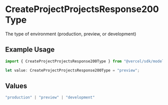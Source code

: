 # CreateProjectProjectsResponse200Type

The type of environment (production, preview, or development)

## Example Usage

```typescript
import { CreateProjectProjectsResponse200Type } from "@vercel/sdk/models/createprojectop.js";

let value: CreateProjectProjectsResponse200Type = "preview";
```

## Values

```typescript
"production" | "preview" | "development"
```